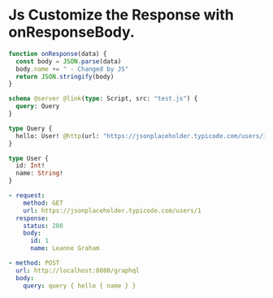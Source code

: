 # Js Customize the Response with onResponseBody.

```js @file:test.js
function onResponse(data) {
  const body = JSON.parse(data)
  body.name += " - Changed by JS"
  return JSON.stringify(body)
}
```

```graphql @schema
schema @server @link(type: Script, src: "test.js") {
  query: Query
}

type Query {
  hello: User! @http(url: "https://jsonplaceholder.typicode.com/users/1", onResponseBody: "onResponse")
}

type User {
  id: Int!
  name: String!
}
```

```yml @mock
- request:
    method: GET
    url: https://jsonplaceholder.typicode.com/users/1
  response:
    status: 200
    body:
      id: 1
      name: Leanne Graham
```

```yml @test
- method: POST
  url: http://localhost:8080/graphql
  body:
    query: query { hello { name } }
```
